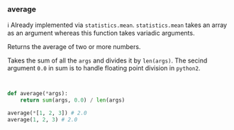 ### average

:information_source: Already implemented via `statistics.mean`. `statistics.mean` takes an array as an argument whereas this function takes variadic arguments.

Returns the average of two or more numbers.

Takes the sum of all the `args` and divides it by `len(args)`. The secind argument `0.0` in sum is to handle floating point division in `python2`.

```python 


def average(*args):
    return sum(args, 0.0) / len(args)

```

``` python
average(*[1, 2, 3]) # 2.0
average(1, 2, 3) # 2.0
```